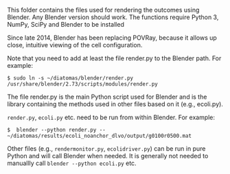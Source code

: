 This folder contains the files used for rendering the outcomes using Blender. Any Blender version should work.
The functions require Python 3, NumPy, SciPy and Blender to be installed

Since late 2014, Blender has been replacing POVRay, because it allows up close, intuitive viewing of the cell configuration. 

Note that you need to add at least the file render.py to the Blender path. For example:
```
$ sudo ln -s ~/diatomas/blender/render.py /usr/share/blender/2.73/scripts/modules/render.py 
```

The file render.py is the main Python script used for Blender and is the library containing the methods used in other files based on it (e.g., ecoli.py).

```render.py```, ```ecoli.py``` etc. need to be run from within Blender. For example:
```
$  blender --python render.py -- ~/diatomas/results/ecoli_noanchor_dlvo/output/g0100r0500.mat
```
Other files (e.g., ```rendermonitor.py```, ```ecolidriver.py```) can be run in pure Python and will call Blender when needed.  It is generally not needed to manuallly call ```blender --python ecoli.py``` etc.

